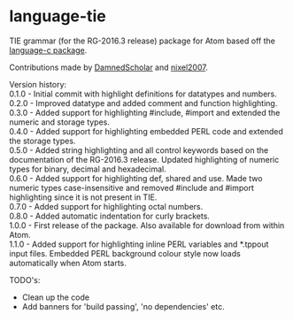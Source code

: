 # language-tie
TIE grammar (for the RG-2016.3 release) package for Atom based off the [language-c package](https://github.com/atom/language-c).

Contributions made by [DamnedScholar](https://github.com/DamnedScholar) and [nixel2007](https://github.com/nixel2007).

Version history:  
0.1.0 - Initial commit with highlight definitions for datatypes and numbers.  
0.2.0 - Improved datatype and added comment and function highlighting.  
0.3.0 - Added support for highlighting #include, #import and extended the numeric and storage types.  
0.4.0 - Added support for highlighting embedded PERL code and extended the storage types.  
0.5.0 - Added string highlighting and all control keywords based on the documentation of the RG-2016.3 release. Updated highlighting of numeric types for binary, decimal and hexadecimal.  
0.6.0 - Added support for highlighting def, shared and use. Made two numeric types case-insensitive and removed #include and #import highlighting since it is not present in TIE.  
0.7.0 - Added support for highlighting octal numbers.  
0.8.0 - Added automatic indentation for curly brackets.  
1.0.0 - First release of the package. Also available for download from within Atom.  
1.1.0 - Added support for highlighting inline PERL variables and *.tppout input files. Embedded PERL background colour style now loads automatically when Atom starts.

TODO's:
- Clean up the code
- Add banners for 'build passing', 'no dependencies' etc.
